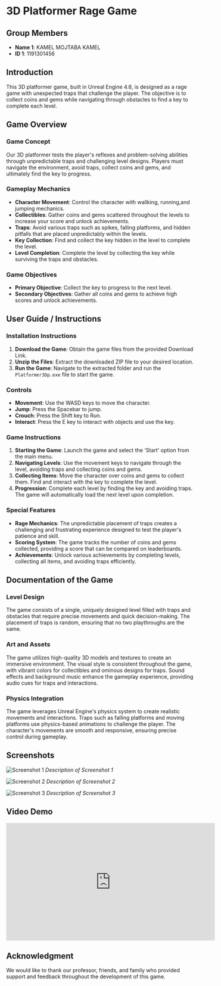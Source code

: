 # 3D Platformer Rage Game

## Group Members
- **Name 1**: KAMEL MOJTABA KAMEL 
- **ID 1**: 1191301456 


## Introduction
This 3D platformer game, built in Unreal Engine 4.6, is designed as a rage game with unexpected traps that challenge the player. The objective is to collect coins and gems while navigating through obstacles to find a key to complete each level.

## Game Overview

### Game Concept
Our 3D platformer tests the player's reflexes and problem-solving abilities through unpredictable traps and challenging level designs. Players must navigate the environment, avoid traps, collect coins and gems, and ultimately find the key to progress.

### Gameplay Mechanics
- **Character Movement**: Control the character with wallking, running,and jumping mechanics.
- **Collectibles**: Gather coins and gems scattered throughout the levels to increase your score and unlock achievements.
- **Traps**: Avoid various traps such as spikes, falling platforms, and hidden pitfalls that are placed unpredictably within the levels.
- **Key Collection**: Find and collect the key hidden in the level to complete the level.
- **Level Completion**: Complete the level by collecting the key while surviving the traps and obstacles. 

### Game Objectives
- **Primary Objective**: Collect the key to progress to the next level.
- **Secondary Objectives**: Gather all coins and gems to achieve high scores and unlock achievements.

## User Guide / Instructions

### Installation Instructions
1. **Download the Game**: Obtain the game files from the provided Download Link.
2. **Unzip the Files**: Extract the downloaded ZIP file to your desired location.
3. **Run the Game**: Navigate to the extracted folder and run the `Platformer3Dp.exe` file to start the game.

### Controls
- **Movement**: Use the WASD keys to move the character.
- **Jump**: Press the Spacebar to jump.
- **Crouch**: Press the Shift key to Run.
- **Interact**: Press the E key to interact with objects and use the key.

### Game Instructions
1. **Starting the Game**: Launch the game and select the 'Start' option from the main menu.
2. **Navigating Levels**: Use the movement keys to navigate through the level, avoiding traps and collecting coins and gems.
3. **Collecting Items**: Move the character over coins and gems to collect them. Find and interact with the key to complete the level.
4. **Progression**: Complete each level by finding the key and avoiding traps. The game will automatically load the next level upon completion.

### Special Features
- **Rage Mechanics**: The unpredictable placement of traps creates a challenging and frustrating experience designed to test the player's patience and skill.
- **Scoring System**: The game tracks the number of coins and gems collected, providing a score that can be compared on leaderboards.
- **Achievements**: Unlock various achievements by completing levels, collecting all items, and avoiding traps efficiently.

## Documentation of the Game

### Level Design
The game consists of a single, uniquely designed level filled with traps and obstacles that require precise movements and quick decision-making. The placement of traps is random, ensuring that no two playthroughs are the same.

### Art and Assets
The game utilizes high-quality 3D models and textures to create an immersive environment. The visual style is consistent throughout the game, with vibrant colors for collectibles and ominous designs for traps. Sound effects and background music enhance the gameplay experience, providing audio cues for traps and interactions.

### Physics Integration
The game leverages Unreal Engine's physics system to create realistic movements and interactions. Traps such as falling platforms and moving platforms use physics-based animations to challenge the player. The character's movements are smooth and responsive, ensuring precise control during gameplay.

## Screenshots
![Screenshot 1](link_to_screenshot1)
*Description of Screenshot 1*

![Screenshot 2](link_to_screenshot2)
*Description of Screenshot 2*

![Screenshot 3](link_to_screenshot3)
*Description of Screenshot 3*

## Video Demo
<iframe width="560" height="315" src="https://www.youtube.com/embed/your_video_id" frameborder="0" allowfullscreen></iframe>

## Acknowledgment
We would like to thank our professor, friends, and family who provided support and feedback throughout the development of this game.
